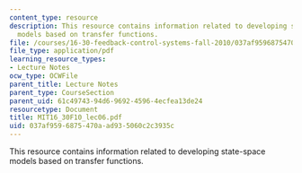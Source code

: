 ```yaml
---
content_type: resource
description: This resource contains information related to developing state-space
  models based on transfer functions.
file: /courses/16-30-feedback-control-systems-fall-2010/037af9596875470aad935060c2c3935c_MIT16_30F10_lec06.pdf
file_type: application/pdf
learning_resource_types:
- Lecture Notes
ocw_type: OCWFile
parent_title: Lecture Notes
parent_type: CourseSection
parent_uid: 61c49743-94d6-9692-4596-4ecfea13de24
resourcetype: Document
title: MIT16_30F10_lec06.pdf
uid: 037af959-6875-470a-ad93-5060c2c3935c
---
```

This resource contains information related to developing state-space models based on transfer functions.

